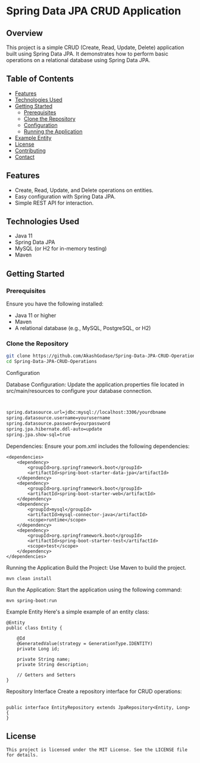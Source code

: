 # Spring Data JPA CRUD Application

## Overview

This project is a simple CRUD (Create, Read, Update, Delete) application built using Spring Data JPA.
It demonstrates how to perform basic operations on a relational database using Spring Data JPA.

## Table of Contents

- [Features](#features)
- [Technologies Used](#technologies-used)
- [Getting Started](#getting-started)
  - [Prerequisites](#prerequisites)
  - [Clone the Repository](#clone-the-repository)
  - [Configuration](#configuration)
  - [Running the Application](#running-the-application)
- [Example Entity](#example-entity)
- [License](#license)
- [Contributing](#contributing)
- [Contact](#contact)

## Features

- Create, Read, Update, and Delete operations on entities.
- Easy configuration with Spring Data JPA.
- Simple REST API for interaction.

## Technologies Used

- Java 11
- Spring Data JPA
- MySQL (or H2 for in-memory testing)
- Maven

## Getting Started

### Prerequisites

Ensure you have the following installed:

- Java 11 or higher
- Maven
- A relational database (e.g., MySQL, PostgreSQL, or H2)

### Clone the Repository

```bash
git clone https://github.com/AkashGodase/Spring-Data-JPA-CRUD-Operations.git
cd Spring-Data-JPA-CRUD-Operations

```


Configuration
  
Database Configuration: Update the application.properties file located in src/main/resources to configure your database connection.
```bash


spring.datasource.url=jdbc:mysql://localhost:3306/yourdbname
spring.datasource.username=yourusername
spring.datasource.password=yourpassword
spring.jpa.hibernate.ddl-auto=update
spring.jpa.show-sql=true

```
Dependencies: Ensure your pom.xml includes the following dependencies:

```
<dependencies>
    <dependency>
        <groupId>org.springframework.boot</groupId>
        <artifactId>spring-boot-starter-data-jpa</artifactId>
    </dependency>
    <dependency>
        <groupId>org.springframework.boot</groupId>
        <artifactId>spring-boot-starter-web</artifactId>
    </dependency>
    <dependency>
        <groupId>mysql</groupId>
        <artifactId>mysql-connector-java</artifactId>
        <scope>runtime</scope>
    </dependency>
    <dependency>
        <groupId>org.springframework.boot</groupId>
        <artifactId>spring-boot-starter-test</artifactId>
        <scope>test</scope>
    </dependency>
</dependencies>
```

Running the Application
Build the Project: Use Maven to build the project.
```
mvn clean install
```
Run the Application: Start the application using the following command:
```
mvn spring-boot:run
```
Example Entity
Here's a simple example of an entity class:

```
@Entity
public class Entity {

    @Id
    @GeneratedValue(strategy = GenerationType.IDENTITY)
    private Long id;

    private String name;
    private String description;

    // Getters and Setters
}
```

Repository Interface
Create a repository interface for CRUD operations:

```

public interface EntityRepository extends JpaRepository<Entity, Long> {
}
```


## License
```
This project is licensed under the MIT License. See the LICENSE file for details.

```

